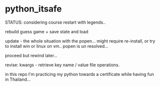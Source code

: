 # python_itsafe

STATUS: considering course restart with legends..


rebuild guess game + save state and load

update - the whole situation with the popen...
might require re-install, or try to install win or linux on vm..
popen is un resolved...

proceed but rewind later...

revise:
kwargs - retrieve key name / value
file operations.

in this repo I'm practicing my python towards a certificate while having fun in Thailand...
